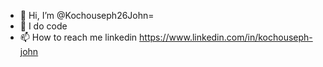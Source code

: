 - 👋 Hi, I’m @Kochouseph26John=
- 👀 I do code
- 📫 How to reach me linkedin  https://www.linkedin.com/in/kochouseph-john

<!---
Kochouseph26John/Kochouseph26John is a ✨ special ✨ repository because its `README.md` (this file) appears on your GitHub profile.
You can click the Preview link to take a look at your changes.
--->
